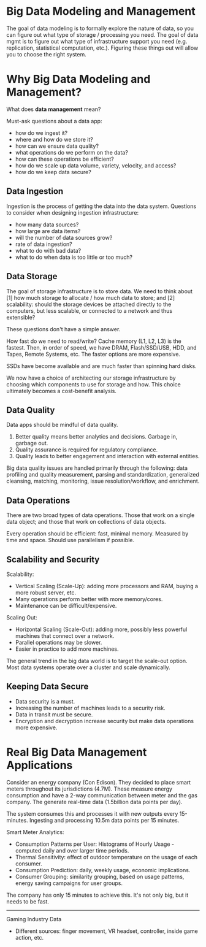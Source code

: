 # Big Data Modeling and Management

The goal of data modeling is to formally explore the nature of data, so you can figure out what type of storage / processing you need. The goal of data mgmt is to figure out what type of infrastructure support you need (e.g. replication, statistical computation, etc.). Figuring these things out will allow you to choose the right system.

# Why Big Data Modeling and Management? 

What does **data management** mean? 

Must-ask questions about a data app: 
* how do we ingest it? 
* where and how do we store it? 
* how can we ensure data quality? 
* what operations do we perform on the data? 
* how can these operations be efficient? 
* how do we scale up data volume, variety, velocity, and access? 
* how do we keep data secure? 

## Data Ingestion

Ingestion is the process of getting the data into the data system. Questions to consider when designing ingestion infrastructure: 

* how many data sources? 
* how large are data items? 
* will the number of data sources grow? 
* rate of data ingestion? 
* what to do with bad data? 
* what to do when data is too little or too much? 

## Data Storage

The goal of storage infrastructure is to store data. We need to think about [1] how much storage to allocate / how much data to store; and [2] scalability: should the storage devices be attached directly to the computers, but less scalable, or connected to a network and thus extensible? 

These questions don't have a simple answer. 

How fast do we need to read/write? Cache memory (L1, L2, L3) is the fastest. Then, in order of speed, we have DRAM, Flash/SSD/USB, HDD, and Tapes, Remote Systems, etc. The faster options are more expensive. 

SSDs have become available and are much faster than spinning hard disks. 

We now have a choice of architecting our storage infrastructure by choosing which components to use for storage and how. This choice ultimately becomes a cost-benefit analysis.

## Data Quality

Data apps should be mindful of data quality.

1. Better quality means better analytics and decisions. Garbage in, garbage out.
2. Quality assurance is required for regulatory compliance.
3. Quality leads to better engagement and interaction with external entities. 

Big data quality issues are handled primarily through the following: data profiling and quality measurement, parsing and standardization, generalized cleansing, matching, monitoring, issue resolution/workflow, and enrichment. 

## Data Operations

There are two broad types of data operations. Those that work on a single data object; and those that work on collections of data objects. 

Every operation should be efficient: fast, minimal memory. Measured by time and space. Should use parallelism if possible. 

## Scalability and Security

Scalability: 
* Vertical Scaling (Scale-Up): adding more processors and RAM, buying a more robust server, etc.
* Many operations perform better with more memory/cores. 
* Maintenance can be difficult/expensive.

Scaling Out: 
* Horizontal Scaling (Scale-Out): adding more, possibly less powerful machines that connect over a network.
* Parallel operations may be slower.
* Easier in practice to add more machines.

The general trend in the big data world is to target the scale-out option. Most data systems operate over a cluster and scale dynamically. 

## Keeping Data Secure
* Data security is a must.
* Increasing the number of machines leads to a security risk.
* Data in transit must be secure.
* Encryption and decryption increase security but make data operations more expensive.

# Real Big Data Management Applications

Consider an energy company (Con Edison). They decided to place smart meters throughout its jurisdictions (4.7M). These measure energy consumption and have a 2-way communication between meter and the gas company. The generate real-time data (1.5billion data points per day). 

The system consumes this and processes it with new outputs every 15-minutes. Ingesting and processing 10.5m data points per 15 minutes. 

Smart Meter Analytics: 
* Consumption Patterns per User: Histograms of Hourly Usage - computed daily and over larger time periods. 
* Thermal Sensitivity: effect of outdoor temperature on the usage of each consumer. 
* Consumption Prediction: daily, weekly usage, economic implications.
* Consumer Grouping: similarity grouping, based on usage patterns, energy saving campaigns for user groups.

The company has only 15 minutes to achieve this. It's not only big, but it needs to be fast. 

---
Gaming Industry Data
* Different sources: finger movement, VR headset, controller, inside game action, etc. 